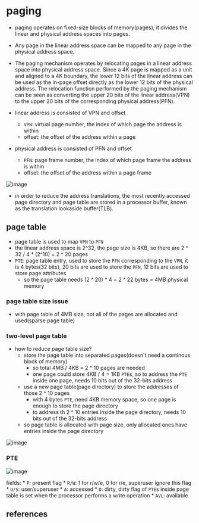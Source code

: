 # paging
* paging operates on fixed-size blocks of memory(pages), it divides the linear and physical address spaces into pages.
* Any page in the linear address space can be mapped to any page in the physical address space.
* The paging mechanism operates by relocating pages in a linear address space into physical address space. Since a 4K page is mapped as a unit and aligned to a 4K boundary, the lower 12 bits of the linear address can be used as the in-page offset directly as the lower 12 bits of the physical address. The relocation function performed by the paging mechanism can be seen as converting the upper 20 bits of the linear address(VPN) to the upper 20 bits of the corresponding physical address(PFN).

* linear address is consisted of VPN and offset
    * `VPN`: virtual page number, the index of which page the address is within
    * offset: the offset of the address within a page
* physical address is consisted of PFN and offset
    * `PFN`: page frame number, the index of which page frame the address is within
    * offset: the offset of the address within a page frame

![image](https://user-images.githubusercontent.com/35479537/227755265-e205fade-9959-4108-bcbc-9a874284f243.png)

* in order to reduce the address translations, the most recently accessed page directory and page table are stored in a processor buffer, known as the translation lookaside buffer(TLB).


## page table
* page table is used to map `VPN` to `PFN`
* the linear address space is 2^32, the page size is 4KB, so there are 2 ^ 32 / 4 * (2^10) = 2 ^ 20 pages
* `PTE`: page table entry, used to store the `PFN` corresponding to the `VPN`, it is 4 bytes(32 bits), 20 bits are used to store the `PFN`, 12 bits are used to store page attributes
    * so the page table needs (2 ^ 20) * 4 = 2 ^ 22 bytes = 4MB physical memory

### page table size issue
* with page table of 4MB size, not all of the pages are allocated and used(sparse page table)

### two-level page table
* how to reduce page table size?
    * store the page table into separated pages(doesn't need a continous block of memory)
        * so total 4MB / 4KB = 2 ^ 10 pages are needed
        * one page could store 4KB / 4 = 1KB `PTE`s, so to address the `PTE` inside one page, needs 10 bits out of the 32-bits address
    * use a new page table(page directory) to store the addresses of those 2 ^ 10 pages
        * with 4 bytes `PTE`, need 4KB memory space, so one page is enough to store the page directory
        * to address th 2 ^ 10 entries inside the page directory, needs 10 bits out of the 32-bits address
    * so page table is allocated with page size, only allocated ones have entries inside the page directory 

![image](https://user-images.githubusercontent.com/35479537/227756318-f14354fd-b38c-40ba-bf61-e1f6d03ad445.png)


### PTE
![image](https://user-images.githubusercontent.com/35479537/227757895-0ee2e778-2f72-4c80-a8c1-adff1bf82195.png)

fields:
    * `P`: present flag
    * `R/W`: 1 for r/w/e, 0 for r/e, superuser ignore this flag
    * `U/S`: user/superuser
    * `A`: accessed
    * `D`: dirty, dirty flag of `PTE`s inside page table is set when the processor performs a write operation 
    * `AVL`: available


## references
